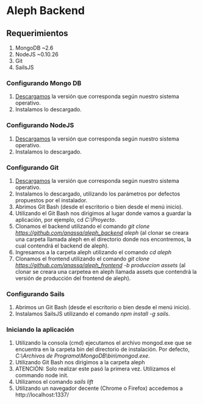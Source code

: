 Aleph Backend
=============

## Requerimientos
1.  MongoDB ~2.6
2.  NodeJS ~0.10.26
3.  Git
4.  SailsJS

### Configurando Mongo DB

1.  [Descargamos](http://www.mongodb.org/downloads) la versión que corresponda según nuestro sistema operativo.
2.  Instalamos lo descargado.

### Configurando NodeJS

1.  [Descargamos](http://nodejs.org/download/) la versión que corresponda según nuestro sistema operativo.
2.  Instalamos lo descargado.

### Configurando Git

1.  [Descargamos](http://git-scm.com/download/win) la versión que corresponda según nuestro sistema operativo.
2.  Instalamos lo descargado, utilizando los parámetros por defectos propuestos por el instalador.
3.  Abrimos Git Bash (desde el escritorio o bien desde el menú inicio).
4.  Utilizando el Git Bash nos dirigimos al lugar donde vamos a guardar la aplicación, por ejemplo, cd *C:\Proyecto*.
5.  Clonamos el backend utilizando el comando *git clone https://github.com/anassa/aleph_backend aleph* (al clonar se creara una carpeta llamada aleph en el directorio donde nos encontremos, la cual contendrá el backend de aleph).
6.  Ingresamos a la carpeta aleph utilizando el comando *cd aleph*
7.  Clonamos el frontend utilizando el comando *git clone https://github.com/anassa/aleph_frontend -b produccion assets* (al clonar se creara una carpetea en aleph llamada assets que contendrá la versión de producción del frontend de aleph).

### Configurando Sails

1.  Abrimos un Git Bash (desde el escritorio o bien desde el menú inicio).
2.  Instalamos SailsJS utilizando el comando *npm install -g sails*.

### Iniciando la aplicación

1.  Utilizando la consola (cmd) ejecutamos el archivo mongod.exe que se encuentra en la carpeta bin del directorio de instalación. Por defecto, *C:\Archivos de Programa\MongoDB\bin\mongod.exe*.
2.  Utilizando Git Bash nos dirigimos a la carpeta aleph
3.  ATENCIÓN: Solo realizar este pasó la primera vez. Utilizamos el commando node init.
4.  Utilizamos el comando *sails lift*
5.  Utilizando un navegador decente (Chrome o Firefox) accedemos a http://localhost:1337/
